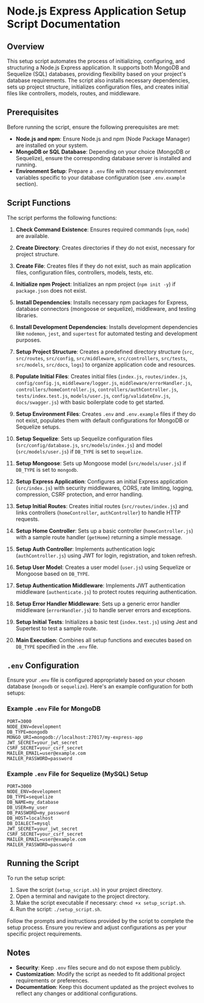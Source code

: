 # Node.js Express Application Setup Script Documentation

## Overview

This setup script automates the process of initializing, configuring, and structuring a Node.js Express application. It supports both MongoDB and Sequelize (SQL) databases, providing flexibility based on your project's database requirements. The script also installs necessary dependencies, sets up project structure, initializes configuration files, and creates initial files like controllers, models, routes, and middleware.

## Prerequisites

Before running the script, ensure the following prerequisites are met:

- **Node.js and npm**: Ensure Node.js and npm (Node Package Manager) are installed on your system.
- **MongoDB or SQL Database**: Depending on your choice (MongoDB or Sequelize), ensure the corresponding database server is installed and running.
- **Environment Setup**: Prepare a `.env` file with necessary environment variables specific to your database configuration (see `.env.example` section).

## Script Functions

The script performs the following functions:

1. **Check Command Existence**: Ensures required commands (`npm`, `node`) are available.
   
2. **Create Directory**: Creates directories if they do not exist, necessary for project structure.

3. **Create File**: Creates files if they do not exist, such as main application files, configuration files, controllers, models, tests, etc.

4. **Initialize npm Project**: Initializes an npm project (`npm init -y`) if `package.json` does not exist.

5. **Install Dependencies**: Installs necessary npm packages for Express, database connectors (mongoose or sequelize), middleware, and testing libraries.

6. **Install Development Dependencies**: Installs development dependencies like `nodemon`, `jest`, and `supertest` for automated testing and development purposes.

7. **Setup Project Structure**: Creates a predefined directory structure (`src`, `src/routes`, `src/config`, `src/middleware`, `src/controllers`, `src/tests`, `src/models`, `src/docs`, `logs`) to organize application code and resources.

8. **Populate Initial Files**: Creates initial files (`index.js`, `routes/index.js`, `config/config.js`, `middleware/logger.js`, `middleware/errorHandler.js`, `controllers/homeController.js`, `controllers/authController.js`, `tests/index.test.js`, `models/user.js`, `config/validateEnv.js`, `docs/swagger.js`) with basic boilerplate code to get started.

9. **Setup Environment Files**: Creates `.env` and `.env.example` files if they do not exist, populates them with default configurations for MongoDB or Sequelize setups.

10. **Setup Sequelize**: Sets up Sequelize configuration files (`src/config/database.js`, `src/models/index.js`) and model (`src/models/user.js`) if `DB_TYPE` is set to `sequelize`.

11. **Setup Mongoose**: Sets up Mongoose model (`src/models/user.js`) if `DB_TYPE` is set to `mongodb`.

12. **Setup Express Application**: Configures an initial Express application (`src/index.js`) with security middlewares, CORS, rate limiting, logging, compression, CSRF protection, and error handling.

13. **Setup Initial Routes**: Creates initial routes (`src/routes/index.js`) and links controllers (`homeController`, `authController`) to handle HTTP requests.

14. **Setup Home Controller**: Sets up a basic controller (`homeController.js`) with a sample route handler (`getHome`) returning a simple message.

15. **Setup Auth Controller**: Implements authentication logic (`authController.js`) using JWT for login, registration, and token refresh.

16. **Setup User Model**: Creates a user model (`user.js`) using Sequelize or Mongoose based on `DB_TYPE`.

17. **Setup Authentication Middleware**: Implements JWT authentication middleware (`authenticate.js`) to protect routes requiring authentication.

18. **Setup Error Handler Middleware**: Sets up a generic error handler middleware (`errorHandler.js`) to handle server errors and exceptions.

19. **Setup Initial Tests**: Initializes a basic test (`index.test.js`) using Jest and Supertest to test a sample route.

20. **Main Execution**: Combines all setup functions and executes based on `DB_TYPE` specified in the `.env` file.

## `.env` Configuration

Ensure your `.env` file is configured appropriately based on your chosen database (`mongodb` or `sequelize`). Here's an example configuration for both setups:

### Example `.env` File for MongoDB

```plaintext
PORT=3000
NODE_ENV=development
DB_TYPE=mongodb
MONGO_URI=mongodb://localhost:27017/my-express-app
JWT_SECRET=your_jwt_secret
CSRF_SECRET=your_csrf_secret
MAILER_EMAIL=user@example.com
MAILER_PASSWORD=password
```

### Example `.env` File for Sequelize (MySQL) Setup

```plaintext
PORT=3000
NODE_ENV=development
DB_TYPE=sequelize
DB_NAME=my_database
DB_USER=my_user
DB_PASSWORD=my_password
DB_HOST=localhost
DB_DIALECT=mysql
JWT_SECRET=your_jwt_secret
CSRF_SECRET=your_csrf_secret
MAILER_EMAIL=user@example.com
MAILER_PASSWORD=password
```

## Running the Script

To run the setup script:

1. Save the script (`setup_script.sh`) in your project directory.
2. Open a terminal and navigate to the project directory.
3. Make the script executable if necessary: `chmod +x setup_script.sh`.
4. Run the script: `./setup_script.sh`.

Follow the prompts and instructions provided by the script to complete the setup process. Ensure you review and adjust configurations as per your specific project requirements.

## Notes

- **Security**: Keep `.env` files secure and do not expose them publicly.
- **Customization**: Modify the script as needed to fit additional project requirements or preferences.
- **Documentation**: Keep this document updated as the project evolves to reflect any changes or additional configurations.
